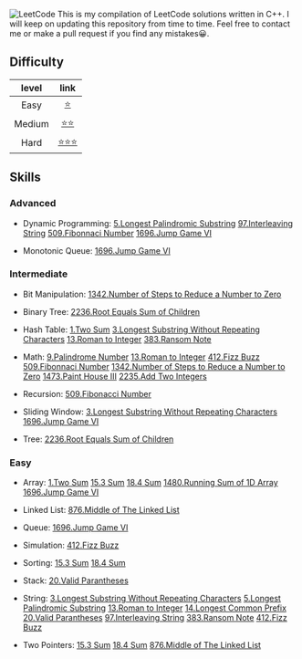 ![LeetCode](https://cdn-images-1.medium.com/fit/t/1600/480/1*M91sQU9KEV1qqjExEliLUQ.jpeg "Leetcode")
This is my compilation of LeetCode solutions written in C++.
I will keep on updating this repository from time to time.
Feel free to contact me or make a pull request if you find any mistakes😀.

## Difficulty
|level | link|
|:---:|:----:|
|Easy|[⭐️][easy_link]| 
|Medium|[⭐️⭐️][medium_link]|
|Hard|[⭐️⭐️⭐️][hard_link]|


[easy_link]:https://github.com/Ryanshyu/LeetCode/blob/main/1.Easy
[medium_link]:https://github.com/Ryanshyu/LeetCode/blob/main/2.Medium
[hard_link]:https://github.com/Ryanshyu/LeetCode/blob/main/3.Hard

## Skills

### Advanced

* Dynamic Programming:
[5.Longest Palindromic Substring][5] [97.Interleaving String][97] [509.Fibonnaci Number][509] [1696.Jump Game VI][1696]

* Monotonic Queue:
[1696.Jump Game VI][1696]

### Intermediate

* Bit Manipulation:
[1342.Number of Steps to Reduce a Number to Zero][1342]

* Binary Tree:
[2236.Root Equals Sum of Children][2236]

* Hash Table:
[1.Two Sum][1] [3.Longest Substring Without Repeating Characters][3] [13.Roman to Integer][13] [383.Ransom Note][383]

* Math:
[9.Palindrome Number][9] [13.Roman to Integer][13] [412.Fizz Buzz][412] [509.Fibonnaci Number][509] [1342.Number of Steps to Reduce a Number to Zero][1342] [1473.Paint House III][1473] [2235.Add Two Integers][2235]

* Recursion:
[509.Fibonacci Number][509]

* Sliding Window:
[3.Longest Substring Without Repeating Characters][3] [1696.Jump Game VI][1696]

* Tree:
[2236.Root Equals Sum of Children][2236]

### Easy

* Array:
[1.Two Sum][1] [15.3 Sum][15] [18.4 Sum][18] [1480.Running Sum of 1D Array][1480] [1696.Jump Game VI][1696]

* Linked List:
[876.Middle of The Linked List][876]

* Queue:
[1696.Jump Game VI][1696]

* Simulation:
[412.Fizz Buzz][412]

* Sorting:
[15.3 Sum][15] [18.4 Sum][18]

* Stack:
[20.Valid Parantheses][20]

* String:
[3.Longest Substring Without Repeating Characters][3] [5.Longest Palindromic Substring][5] [13.Roman to Integer][13] [14.Longest Common Prefix][14] [20.Valid Parantheses][20] [97.Interleaving String][97] [383.Ransom Note][383] [412.Fizz Buzz][412]

* Two Pointers:
[15.3 Sum][15] [18.4 Sum][18] [876.Middle of The Linked List][876]


[1]:https://github.com/Ryanshyu/LeetCode/blob/main/1.Easy/0001.TwoSum.cpp
[3]:https://github.com/Ryanshyu/LeetCode/blob/main/2.Medium/0003.LongestSubstringWithoutRepeatingCharacters.cpp
[5]:https://github.com/Ryanshyu/LeetCode/blob/main/2.Medium/0005.LongestPalindromicSubstring.cpp
[9]:https://github.com/Ryanshyu/LeetCode/blob/main/1.Easy/0009.PalindromeNumber.cpp
[13]:https://github.com/Ryanshyu/LeetCode/blob/main/1.Easy/0013.RomanToInteger.cpp
[14]:https://github.com/Ryanshyu/LeetCode/blob/main/1.Easy/0014.LongestCommonPrefix.cpp
[15]:https://github.com/Ryanshyu/LeetCode/blob/main/2.Medium/0015.3Sum.cpp
[18]:https://github.com/Ryanshyu/LeetCode/blob/main/2.Medium/0018.4Sum.cpp
[20]:https://github.com/Ryanshyu/LeetCode/blob/main/1.Easy/0020.ValidParantheses.cpp
[97]:https://github.com/Ryanshyu/LeetCode/blob/main/2.Medium/0097.InterleavingString.cpp
[383]:https://github.com/Ryanshyu/LeetCode/blob/main/1.Easy/0383.RansomNote.cpp
[412]:https://github.com/Ryanshyu/LeetCode/blob/main/1.Easy/0412.FizzBuzz.cpp
[509]:https://github.com/Ryanshyu/LeetCode/blob/main/1.Easy/0509.FibonacciNumber.cpp
[876]:https://github.com/Ryanshyu/LeetCode/blob/main/1.Easy/0876.MiddleOfTheLinkedList.cpp
[1342]:https://github.com/Ryanshyu/LeetCode/blob/main/1.Easy/1342.NumberOfStepsToReduceANumberToZero.cpp
[1473]:https://github.com/Ryanshyu/LeetCode/blob/main/3.Hard/1473.PaintHouseIII.cpp
[1480]:https://github.com/Ryanshyu/LeetCode/blob/main/1.Easy/1480.RunningSumOf1DArray.cpp
[1696]:https://github.com/Ryanshyu/LeetCode/blob/main/2.Medium/1696.JumpGameVI.cpp
[2235]:https://github.com/Ryanshyu/LeetCode/blob/main/1.Easy/2235.AddTwoIntegers.cpp
[2236]:https://github.com/Ryanshyu/LeetCode/blob/main/1.Easy/2236.RootEqualsSumOfChildren.cpp